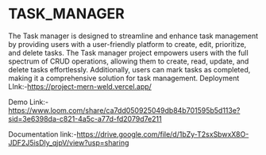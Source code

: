 # TASK_MANAGER
The Task manager is designed to streamline and enhance task management by providing users with a user-friendly platform to create, edit, prioritize, and delete tasks. The Task manager project empowers users with the full spectrum of CRUD operations, allowing them to create, read, update, and delete tasks effortlessly. Additionally, users can mark tasks as completed, making it a comprehensive solution for task management. 
Deployment LInk:-https://project-mern-weld.vercel.app/


Demo Link:-https://www.loom.com/share/ca7dd050925049db84b701595b5d113e?sid=3e6398da-c821-4a5c-a77d-fd2079d7e211


Documentation link:-https://drive.google.com/file/d/1bZy-T2sxSbwxX8O-JDF2J5isDly_qjpV/view?usp=sharing
